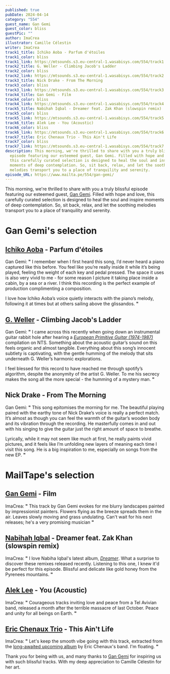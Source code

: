 ```yaml
---
published: true
pubDate: 2024-04-14
category: "554"
guest_name: Gan Gemi
guest_color: bliss
guestPic: ""
author: ImaCrea
illustrator: Camille Célestin
writer: ImaCrea
track1_title: Ichiko Aoba - Parfum d'étoiles
track1_color: bliss
track1_link: https://mtsounds.s3.eu-central-1.wasabisys.com/554/track1.mp3
track2_title: G. Weller - Climbing Jacob's Ladder
track2_color: bliss
track2_link: https://mtsounds.s3.eu-central-1.wasabisys.com/554/track2.mp3
track3_title: Nick Drake - From The Morning
track3_color: bliss
track3_link: https://mtsounds.s3.eu-central-1.wasabisys.com/554/track3.mp3
track4_title: Gan Gemi - Film
track4_color: bliss
track4_link: https://mtsounds.s3.eu-central-1.wasabisys.com/554/track4.mp3
track5_title: Nabihah Iqbal - Dreamer feat. Zak Khan (slowspin remix)
track5_color: bliss
track5_link: https://mtsounds.s3.eu-central-1.wasabisys.com/554/track5.mp3
track6_title: Alek Lee - You (Acoustic)
track6_color: bliss
track6_link: https://mtsounds.s3.eu-central-1.wasabisys.com/554/track6.mp3
track7_title: Eric Chenaux Trio - This Ain't Life
track7_color: bliss
track7_link: https://mtsounds.s3.eu-central-1.wasabisys.com/554/track7.mp3
description: This morning, we're thrilled to share with you a truly blissful
  episode featuring our esteemed guest, Gan Gemi. Filled with hope and love,
  this carefully curated selection is designed to heal the soul and inspire
  moments of deep contemplation. So, sit back, relax, and let the soothing
  melodies transport you to a place of tranquility and serenity.
episode_URL: https://www.mailta.pe/554/gan-gemi/
---
```

This morning, we're thrilled to share with you a truly blissful episode featuring our esteemed guest, [Gan Gemi](https://gangemi.bandcamp.com). Filled with hope and love, this carefully curated selection is designed to heal the soul and inspire moments of deep contemplation. So, sit back, relax, and let the soothing melodies transport you to a place of tranquility and serenity.

# Gan Gemi's selection

## [Ichiko Aoba](https://ichikoaoba.bandcamp.com) - Parfum d'étoiles

Gan Gemi: **"** I remember when I first heard this song, I’d never heard a piano captured like this before. You feel like you’re really inside it while it’s being played, feeling the weight of each key and pedal pressed. The space it uses is also very vivid to me - for some reason I picture it taking place inside a cabin, by a sea or a river. I think this recording is the perfect example of production complimenting a composition.

I love how Ichiko Aoba’s voice quietly interacts with the piano’s melody, following it at times but at others sailing above the glissandos. **"** 

## [G. Weller](https://fullcolorsoundrecords.bandcamp.com/album/pirate-songs-of-the-lower-islands) - Climbing Jacob's Ladder

Gan Gemi: **"** I came across this recently when going down an instrumental guitar rabbit hole after hearing a *[European Primitive Guitar (1974-1987)](https://n-t-s.bandcamp.com/album/european-primitive-guitar-1974-1987)* compilation on NTS. Something about the acoustic guitar’s sound on this feels organic and almost tangible. Everything about this song’s innocent subtlety is captivating, with the gentle humming of the melody that sits underneath G. Weller’s harmonic explorations.

I feel blessed for this record to have reached me through spotify’s algorithm, despite the anonymity of the artist G. Weller. To me his secrecy makes the song all the more special - the humming of a mystery man. **"** 

## Nick Drake - From The Morning

Gan Gemi: **"** This song epitomises the morning for me. The beautiful playing paired with the earthy tone of Nick Drake’s voice is really a perfect match. It’s almost as though you can feel the warmth of the guitar’s wooden body and its vibration through the recording. He masterfully comes in and out with his singing to give the guitar just the right amount of space to breathe.

Lyrically, while it may not seem like much at first, he really paints vivid pictures, and it feels like I’m unfolding new layers of meaning each time I visit this song. He is a big inspiration to me, especially on songs from the new EP. **"** 

# MailTape's selection

## [Gan Gemi](https://gangemi.bandcamp.com) - Film

 ImaCrea: **"** This track by Gan Gemi evokes for me blurry landscapes painted by impressionist painters. Flowers flying as the breeze spreads them in the air. Leaves slowly moving and grass undulating. Can't wait for his next releases; he's a very promising musician **"** 

## [Nabihah Iqbal](https://nabihahiqbal.bandcamp.com) - Dreamer feat. Zak Khan (slowspin remix)

ImaCrea: **"** I love Nabiha Iqbal's latest album, *[Dreamer](https://nabihahiqbal.bandcamp.com/album/dreamer)*. What a surprise to discover these remixes released recently. Listening to this one, I knew it'd be perfect for this episode. Blissful and delicate like gold honey from the Pyrenees mountains. **"** 

## [Alek Lee](https://alekleemusic.bandcamp.com/) - You (Acoustic)

ImaCrea: **"** Courageous tracks inviting love and peace from a Tel Avivian band, released a month after the terrible massacre of last October. Peace and unity for all beings on Earth. **"** 

## [Eric Chenaux Trio](https://ericchenaux.bandcamp.com/) - This Ain't Life

ImaCrea: **"** Let's keep the smooth vibe going with this track, extracted from the [long-awaited upcoming album](https://ericchenaux.bandcamp.com/album/delights-of-my-life) by Eric Chenaux's band. I'm floating. **"** 

Thank you for being with us, and many thanks to [Gan Gemi](https://gangemi.bandcamp.com) for inspiring us with such blissful tracks. With my deep appreciation to Camille Célestin for her art.
